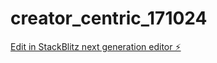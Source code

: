 # creator_centric_171024

[Edit in StackBlitz next generation editor ⚡️](https://stackblitz.com/~/github.com/msbenioni/creator_centric_171024)